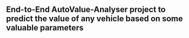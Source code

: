 ## End-to-End AutoValue-Analyser project to predict the value of any vehicle based on some valuable parameters
